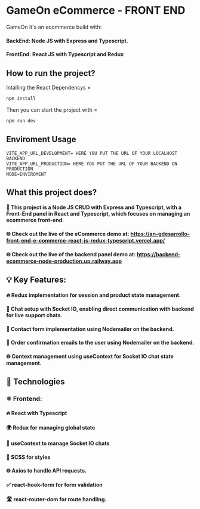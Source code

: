 # GameOn eCommerce - FRONT END

GameOn it's an ecommerce build with:

#### BackEnd: Node JS with Express and Typescript.
#### FrontEnd: React JS with Typescript and Redux

## How to run the project?

Intalling the React Dependencys =
```bash
npm install
```

Then you can start the project with =

```bash
npm run dev
```

## Enviroment Usage

```
VITE_APP_URL_DEVELOPMENT= HERE YOU PUT THE URL OF YOUR LOCALHOST BACKEND
VITE_APP_URL_PRODUCTION= HERE YOU PUT THE URL OF YOUR BACKEND ON PRODUCTION
MODE=ENVIROMENT

```

## What this project does?

#### 🚀 This project is a Node JS CRUD with Express and Typescript, with a Front-End panel in React and Typescript, which focuses on managing an ecommerce front-end.

####  🌐 Check out the live of the eCommerce demo at: https://an-gdesarrollo-front-end-e-commerce-react-js-redux-typescript.vercel.app/
####  🌐 Check out the live of the backend panel demo at: https://backend-ecommerce-node-production.up.railway.app

##  💡 Key Features:

#### 🔥 Redux implementation for session and product state management.
#### 💬 Chat setup with Socket IO, enabling direct communication with backend for live support chats.
#### 📧 Contact form implementation using Nodemailer on the backend.
#### 📨 Order confirmation emails to the user using Nodemailer on the backend.
#### 🌐 Context management using useContext for Socket IO chat state management.

## 🚀 Technologies
### ⚛️ Frontend:
#### 🔥 React with Typescript
#### 🌍 Redux for managing global state
#### 💬 useContext to manage Socket IO chats
#### 💅 SCSS for styles
#### 🌐 Axios to handle API requests.
#### ✅ react-hook-form for form validation
#### 🛣️ react-router-dom for route handling.
